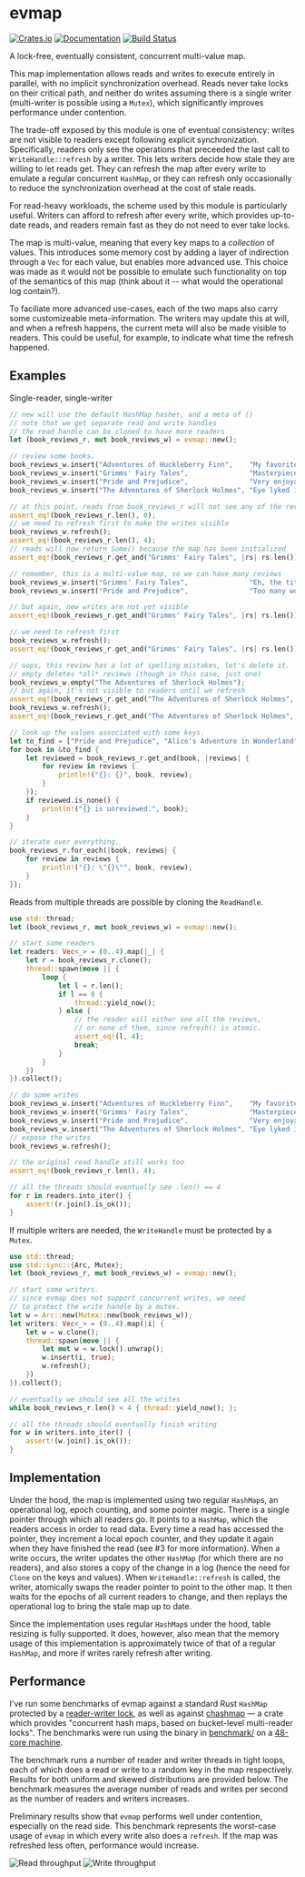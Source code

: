 # evmap

[![Crates.io](https://img.shields.io/crates/v/evmap.svg)](https://crates.io/crates/evmap)
[![Documentation](https://docs.rs/evmap/badge.svg)](https://docs.rs/evmap/)
[![Build Status](https://travis-ci.org/jonhoo/rust-evmap.svg?branch=master)](https://travis-ci.org/jonhoo/rust-evmap)

A lock-free, eventually consistent, concurrent multi-value map.

This map implementation allows reads and writes to execute entirely in parallel, with no
implicit synchronization overhead. Reads never take locks on their critical path, and neither
do writes assuming there is a single writer (multi-writer is possible using a `Mutex`), which
significantly improves performance under contention.

The trade-off exposed by this module is one of eventual consistency: writes are not visible to
readers except following explicit synchronization. Specifically, readers only see the
operations that preceeded the last call to `WriteHandle::refresh` by a writer. This lets
writers decide how stale they are willing to let reads get. They can refresh the map after
every write to emulate a regular concurrent `HashMap`, or they can refresh only occasionally to
reduce the synchronization overhead at the cost of stale reads.

For read-heavy workloads, the scheme used by this module is particularly useful. Writers can
afford to refresh after every write, which provides up-to-date reads, and readers remain fast
as they do not need to ever take locks.

The map is multi-value, meaning that every key maps to a *collection* of values. This
introduces some memory cost by adding a layer of indirection through a `Vec` for each value,
but enables more advanced use. This choice was made as it would not be possible to emulate such
functionality on top of the semantics of this map (think about it -- what would the operational
log contain?).

To faciliate more advanced use-cases, each of the two maps also carry some customizeable
meta-information. The writers may update this at will, and when a refresh happens, the current
meta will also be made visible to readers. This could be useful, for example, to indicate what
time the refresh happened.

## Examples

Single-reader, single-writer

```rust
// new will use the default HashMap hasher, and a meta of ()
// note that we get separate read and write handles
// the read handle can be cloned to have more readers
let (book_reviews_r, mut book_reviews_w) = evmap::new();

// review some books.
book_reviews_w.insert("Adventures of Huckleberry Finn",    "My favorite book.");
book_reviews_w.insert("Grimms' Fairy Tales",               "Masterpiece.");
book_reviews_w.insert("Pride and Prejudice",               "Very enjoyable.");
book_reviews_w.insert("The Adventures of Sherlock Holmes", "Eye lyked it alot.");

// at this point, reads from book_reviews_r will not see any of the reviews!
assert_eq!(book_reviews_r.len(), 0);
// we need to refresh first to make the writes visible
book_reviews_w.refresh();
assert_eq!(book_reviews_r.len(), 4);
// reads will now return Some() because the map has been initialized
assert_eq!(book_reviews_r.get_and("Grimms' Fairy Tales", |rs| rs.len()), Some(1));

// remember, this is a multi-value map, so we can have many reviews
book_reviews_w.insert("Grimms' Fairy Tales",               "Eh, the title seemed weird.");
book_reviews_w.insert("Pride and Prejudice",               "Too many words.");

// but again, new writes are not yet visible
assert_eq!(book_reviews_r.get_and("Grimms' Fairy Tales", |rs| rs.len()), Some(1));

// we need to refresh first
book_reviews_w.refresh();
assert_eq!(book_reviews_r.get_and("Grimms' Fairy Tales", |rs| rs.len()), Some(2));

// oops, this review has a lot of spelling mistakes, let's delete it.
// empty deletes *all* reviews (though in this case, just one)
book_reviews_w.empty("The Adventures of Sherlock Holmes");
// but again, it's not visible to readers until we refresh
assert_eq!(book_reviews_r.get_and("The Adventures of Sherlock Holmes", |rs| rs.len()), Some(1));
book_reviews_w.refresh();
assert_eq!(book_reviews_r.get_and("The Adventures of Sherlock Holmes", |rs| rs.len()), None);

// look up the values associated with some keys.
let to_find = ["Pride and Prejudice", "Alice's Adventure in Wonderland"];
for book in &to_find {
    let reviewed = book_reviews_r.get_and(book, |reviews| {
        for review in reviews {
            println!("{}: {}", book, review);
        }
    });
    if reviewed.is_none() {
        println!("{} is unreviewed.", book);
    }
}

// iterate over everything.
book_reviews_r.for_each(|book, reviews| {
    for review in reviews {
        println!("{}: \"{}\"", book, review);
    }
});
```

Reads from multiple threads are possible by cloning the `ReadHandle`.

```rust
use std::thread;
let (book_reviews_r, mut book_reviews_w) = evmap::new();

// start some readers
let readers: Vec<_> = (0..4).map(|_| {
    let r = book_reviews_r.clone();
    thread::spawn(move || {
        loop {
            let l = r.len();
            if l == 0 {
                thread::yield_now();
            } else {
                // the reader will either see all the reviews,
                // or none of them, since refresh() is atomic.
                assert_eq!(l, 4);
                break;
            }
        }
    })
}).collect();

// do some writes
book_reviews_w.insert("Adventures of Huckleberry Finn",    "My favorite book.");
book_reviews_w.insert("Grimms' Fairy Tales",               "Masterpiece.");
book_reviews_w.insert("Pride and Prejudice",               "Very enjoyable.");
book_reviews_w.insert("The Adventures of Sherlock Holmes", "Eye lyked it alot.");
// expose the writes
book_reviews_w.refresh();

// the original read handle still works too
assert_eq!(book_reviews_r.len(), 4);

// all the threads should eventually see .len() == 4
for r in readers.into_iter() {
    assert!(r.join().is_ok());
}
```

If multiple writers are needed, the `WriteHandle` must be protected by a `Mutex`.

```rust
use std::thread;
use std::sync::{Arc, Mutex};
let (book_reviews_r, mut book_reviews_w) = evmap::new();

// start some writers.
// since evmap does not support concurrent writes, we need
// to protect the write handle by a mutex.
let w = Arc::new(Mutex::new(book_reviews_w));
let writers: Vec<_> = (0..4).map(|i| {
    let w = w.clone();
    thread::spawn(move || {
        let mut w = w.lock().unwrap();
        w.insert(i, true);
        w.refresh();
    })
}).collect();

// eventually we should see all the writes
while book_reviews_r.len() < 4 { thread::yield_now(); };

// all the threads should eventually finish writing
for w in writers.into_iter() {
    assert!(w.join().is_ok());
}
```

## Implementation

Under the hood, the map is implemented using two regular `HashMap`s, an operational log,
epoch counting, and some pointer magic. There is a single pointer through which all readers
go. It points to a `HashMap`, which the readers access in order to read data. Every time a read
has accessed the pointer, they increment a local epoch counter, and they update it again when
they have finished the read (see #3 for more information). When a write occurs, the writer
updates the other `HashMap` (for which there are no readers), and also stores a copy of the
change in a log (hence the need for `Clone` on the keys and values). When
`WriteHandle::refresh` is called, the writer, atomically swaps the reader pointer to point to
the other map. It then waits for the epochs of all current readers to change, and then replays
the operational log to bring the stale map up to date.

Since the implementation uses regular `HashMap`s under the hood, table resizing is fully
supported. It does, however, also mean that the memory usage of this implementation is
approximately twice of that of a regular `HashMap`, and more if writes rarely refresh after
writing.


## Performance

I've run some benchmarks of evmap against a standard Rust `HashMap` protected
by a [reader-writer
lock](https://doc.rust-lang.org/std/sync/struct.RwLock.html), as well as
against [chashmap](https://crates.io/crates/chashmap) — a crate which provides
"concurrent hash maps, based on bucket-level multi-reader locks". The
benchmarks were run using the binary in [benchmark/](benchmark/src/main.rs) on
a [48-core machine](https://github.com/mit-pdos/wiki/blob/master/hosts/tom.csail.mit.edu.md#hardware-specifications).

The benchmark runs a number of reader and writer threads in tight loops, each
of which does a read or write to a random key in the map respectively. Results
for both uniform and skewed distributions are provided below. The benchmark
measures the average number of reads and writes per second as the number of
readers and writers increases.

Preliminary results show that `evmap` performs well under contention,
especially on the read side. This benchmark represents the worst-case usage of
`evmap` in which every write also does a `refresh`. If the map was refreshed
less often, performance would increase.

![Read throughput](benchmark/read-throughput.png)
![Write throughput](benchmark/write-throughput.png)
